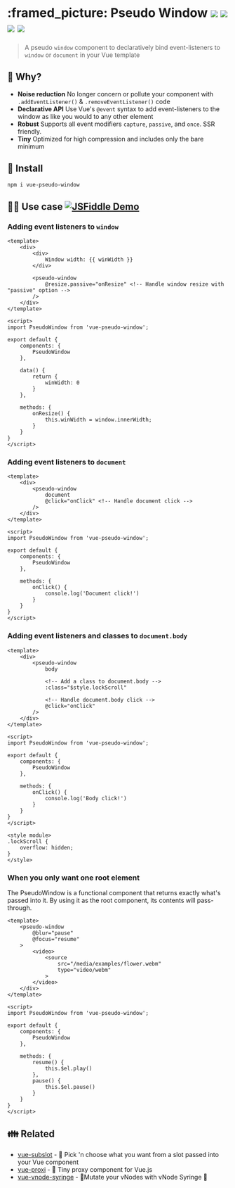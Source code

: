 <h1>
	:framed_picture: Pseudo Window
	<a href="https://npm.im/vue-pseudo-window"><img src="https://badgen.net/npm/v/vue-pseudo-window"></a>
	<a href="https://npm.im/vue-pseudo-window"><img src="https://badgen.net/npm/dm/vue-pseudo-window"></a>
	<a href="https://packagephobia.now.sh/result?p=vue-pseudo-window"><img src="https://packagephobia.now.sh/badge?p=vue-pseudo-window"></a>
	<a href="https://bundlephobia.com/result?p=vue-pseudo-window"><img src="https://badgen.net/bundlephobia/minzip/vue-pseudo-window"></a>
</h1>

> A pseudo `window` component to declaratively bind event-listeners to `window` or `document` in your Vue template

## :raising_hand: Why?
- **Noise reduction** No longer concern or pollute your component with `.addEventListener()` & `.removeEventListener()` code
- **Declarative API** Use Vue's `@event` syntax to add event-listeners to the window as like you would to any other element
- **Robust** Supports all event modifiers `capture`, `passive`, and `once`. SSR friendly.
- **Tiny** Optimized for high compression and includes only the bare minimum

## :rocket: Install
```sh
npm i vue-pseudo-window
```

## :man_teacher: Use case [![JSFiddle Demo](https://flat.badgen.net/badge/JSFiddle/Open%20Demo/blue)](https://jsfiddle.net/hirokiosame/p5Lz419s/)

### Adding event listeners to `window`
```vue
<template>
	<div>
		<div>
			Window width: {{ winWidth }}
		</div>

		<pseudo-window
			@resize.passive="onResize" <!-- Handle window resize with "passive" option -->
		/>
	</div>
</template>

<script>
import PseudoWindow from 'vue-pseudo-window';

export default {
	components: {
		PseudoWindow
	},
	
	data() {
		return {
			winWidth: 0
		}
	},

	methods: {
		onResize() {
			this.winWidth = window.innerWidth;
		}
	}
}
</script>
```

### Adding event listeners to `document`
```vue
<template>
	<div>
		<pseudo-window
			document
			@click="onClick" <!-- Handle document click -->
		/>
	</div>
</template>

<script>
import PseudoWindow from 'vue-pseudo-window';

export default {
	components: {
		PseudoWindow
	},

	methods: {
		onClick() {
			console.log('Document click!')
		}
	}
}
</script>
```

### Adding event listeners and classes to `document.body`
```vue
<template>
	<div>
		<pseudo-window
			body

			<!-- Add a class to document.body -->
			:class="$style.lockScroll"

			<!-- Handle document.body click -->
			@click="onClick"
		/>
	</div>
</template>

<script>
import PseudoWindow from 'vue-pseudo-window';

export default {
	components: {
		PseudoWindow
	},

	methods: {
		onClick() {
			console.log('Body click!')
		}
	}
}
</script>

<style module>
.lockScroll {
	overflow: hidden;
}
</style>
```

### When you only want one root element
The PseudoWindow is a functional component that returns exactly what's passed into it. By using it as the root component, its contents will pass-through.
```vue
<template>
	<pseudo-window
		@blur="pause"
		@focus="resume"
	>
		<video>
			<source
				src="/media/examples/flower.webm"
				type="video/webm"
			>
		</video>
	</div>
</template>

<script>
import PseudoWindow from 'vue-pseudo-window';

export default {
	components: {
		PseudoWindow
	},

	methods: {
		resume() {
			this.$el.play()
		},
		pause() {
			this.$el.pause()
		}
	}
}
</script>
```

## :family: Related
- [vue-subslot](https://github.com/privatenumber/vue-subslot) - 💍 Pick 'n choose what you want from a slot passed into your Vue component
- [vue-proxi](https://github.com/privatenumber/vue-proxi) - 💠 Tiny proxy component for Vue.js
- [vue-vnode-syringe](https://github.com/privatenumber/vue-vnode-syringe) - 🧬Mutate your vNodes with vNode Syringe 💉

